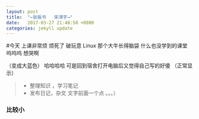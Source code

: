 ```yaml
---
layout: post
title:  "←张振书   宋清宇→"
date:   2017-03-27 21:48:58 +0800
categories: jekyll update
---
```


#今天 上课非常烦  烦死了  破玩意 Linux 那个大牛长得脑袋   什么也没学到的课堂  呜呜呜 想哭啊

（变成大蓝色）
哈哈哈哈  可是回到宿舍打开电脑后又觉得自己写的好傻 （正常显示）
> * 整理知识 ，学习笔记
> * 发布日记，杂文
文字前面一个点  。。。）
###  比较小